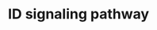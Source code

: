 ---
annotations:
- id: PW:0000003
  parent: signaling pathway
  type: Pathway Ontology
  value: signaling pathway
- id: PW:0001372
  parent: regulatory pathway
  type: Pathway Ontology
  value: Inhibitor of DNA binding signaling pathway
authors:
- A.Pandey
- MaintBot
- Khanspers
- Mkutmon
- MartijnVanIersel
- NetPath
- Christine Chichester
- L Dupuis
- Egonw
- Eweitz
citedin:
- link: PMC8267496
  title: Transcriptomic Profiling of Collagenous Colitis Identifies Hallmarks of Nondestructive
    Inflammatory Bowel Disease (2021)
- link: PMC5085087
  title: Long Term Culture of the A549 Cancer Cell Line Promotes Multilamellar Body
    Formation and Differentiation towards an Alveolar Type II Pneumocyte Phenotype
    (2016)
- link: PMC3789883
  title: Integrated Enrichment Analysis of Variants and Pathways in Genome-Wide Association
    Studies Indicates Central Role for IL-2 Signaling Genes in Type 1 Diabetes, and
    Cytokine Signaling Genes in Crohn's Disease (2013)
description: 'The Inhibitor of DNA binding (ID) proteins belong to the class V HLH
  family of transcription factors. Four ID proteins (ID 1-4)are known in humans. Unlike
  the basic HLH (bHLH) transcription factors, ID proteins lack the basic DNA binding
  region. They can heterodimerize with class I bHLH transcription factors to form
  inactive complexes. They thus act as dominant negative inhibitors of the class I
  bHLH transcription factors. They are also capable of regulating the activity of
  class II HLH transcription factors. Since, class I and II HLH proteins regulate
  the expression of cell type-specific genes and differentiated phenotype, ID proteins
  are thought to regulate the cross-talk between the pathways involved in cell growth
  and differentiation. Aberrant expression of ID proteins are found in many primary
  tumors and are found to regulate many steps in cancer progression including neo-angiogenesis,
  invasion and migration, proliferation and growth, cell-cell interaction and differentiation.
  These include head and neck squamous cell carcinoma, esophageal squamous cell carcinoma,
  melanoma, hepatocellular carcinonoma, pancreatic cancer, ovarian cancer, cervical
  cancer, breast cancer  and prostate cancer. Among the transcription factors that
  ID proteins associate with are the Ets family members (ELKs)  and paired box family
  (PAXs). They can also bind to the retinoblastoma and retinoblastoma-like proteins
  (RBLs), which are thought to be tumor suppressors. IDs can also be phosphorylated
  by CDK2.    Please access this pathway at [http://www.netpath.org/netslim/id_pathway.html
  NetSlim] database.  If you use this pathway, please cite following paper: Kandasamy,
  K., Mohan, S. S., Raju, R., Keerthikumar, S., Kumar, G. S. S., Venugopal, A. K.,
  Telikicherla, D., Navarro, J. D., Mathivanan, S., Pecquet, C., Gollapudi, S. K.,
  Tattikota, S. G., Mohan, S., Padhukasahasram, H., Subbannayya, Y., Goel, R., Jacob,
  H. K. C., Zhong, J., Sekhar, R., Nanjappa, V., Balakrishnan, L., Subbaiah, R., Ramachandra,
  Y. L., Rahiman, B. A., Prasad, T. S. K., Lin, J., Houtman, J. C. D., Desiderio,
  S., Renauld, J., Constantinescu, S. N., Ohara, O., Hirano, T., Kubo, M., Singh,
  S., Khatri, P., Draghici, S., Bader, G. D., Sander, C., Leonard, W. J. and Pandey,
  A. (2010). NetPath: A public resource of curated signal transduction pathways. <i>Genome
  Biology</i>. 11:R3.'
last-edited: 2023-04-18
ndex: 56828ea6-8b60-11eb-9e72-0ac135e8bacf
organisms:
- Homo sapiens
redirect_from:
- /index.php/Pathway:WP53
- /instance/WP53
- /instance/WP53_r126236
revision: r126236
schema-jsonld:
- '@context': https://schema.org/
  '@id': https://wikipathways.github.io/pathways/WP53.html
  '@type': Dataset
  creator:
    '@type': Organization
    name: WikiPathways
  description: 'The Inhibitor of DNA binding (ID) proteins belong to the class V HLH
    family of transcription factors. Four ID proteins (ID 1-4)are known in humans.
    Unlike the basic HLH (bHLH) transcription factors, ID proteins lack the basic
    DNA binding region. They can heterodimerize with class I bHLH transcription factors
    to form inactive complexes. They thus act as dominant negative inhibitors of the
    class I bHLH transcription factors. They are also capable of regulating the activity
    of class II HLH transcription factors. Since, class I and II HLH proteins regulate
    the expression of cell type-specific genes and differentiated phenotype, ID proteins
    are thought to regulate the cross-talk between the pathways involved in cell growth
    and differentiation. Aberrant expression of ID proteins are found in many primary
    tumors and are found to regulate many steps in cancer progression including neo-angiogenesis,
    invasion and migration, proliferation and growth, cell-cell interaction and differentiation.
    These include head and neck squamous cell carcinoma, esophageal squamous cell
    carcinoma, melanoma, hepatocellular carcinonoma, pancreatic cancer, ovarian cancer,
    cervical cancer, breast cancer  and prostate cancer. Among the transcription factors
    that ID proteins associate with are the Ets family members (ELKs)  and paired
    box family (PAXs). They can also bind to the retinoblastoma and retinoblastoma-like
    proteins (RBLs), which are thought to be tumor suppressors. IDs can also be phosphorylated
    by CDK2.    Please access this pathway at [http://www.netpath.org/netslim/id_pathway.html
    NetSlim] database.  If you use this pathway, please cite following paper: Kandasamy,
    K., Mohan, S. S., Raju, R., Keerthikumar, S., Kumar, G. S. S., Venugopal, A. K.,
    Telikicherla, D., Navarro, J. D., Mathivanan, S., Pecquet, C., Gollapudi, S. K.,
    Tattikota, S. G., Mohan, S., Padhukasahasram, H., Subbannayya, Y., Goel, R., Jacob,
    H. K. C., Zhong, J., Sekhar, R., Nanjappa, V., Balakrishnan, L., Subbaiah, R.,
    Ramachandra, Y. L., Rahiman, B. A., Prasad, T. S. K., Lin, J., Houtman, J. C.
    D., Desiderio, S., Renauld, J., Constantinescu, S. N., Ohara, O., Hirano, T.,
    Kubo, M., Singh, S., Khatri, P., Draghici, S., Bader, G. D., Sander, C., Leonard,
    W. J. and Pandey, A. (2010). NetPath: A public resource of curated signal transduction
    pathways. <i>Genome Biology</i>. 11:R3.'
  keywords:
  - CCNE1
  - CDK2
  - 'ELK1 '
  - ELK3
  - 'ELK4 '
  - ID1
  - ID2
  - ID3
  - MYOD1
  - 'PAX2 '
  - 'PAX5 '
  - 'PAX8 '
  - RB1
  - RBL1
  - RBL2
  - SREBF1
  license: CC0
  name: ID signaling pathway
seo: CreativeWork
title: ID signaling pathway
wpid: WP53
---